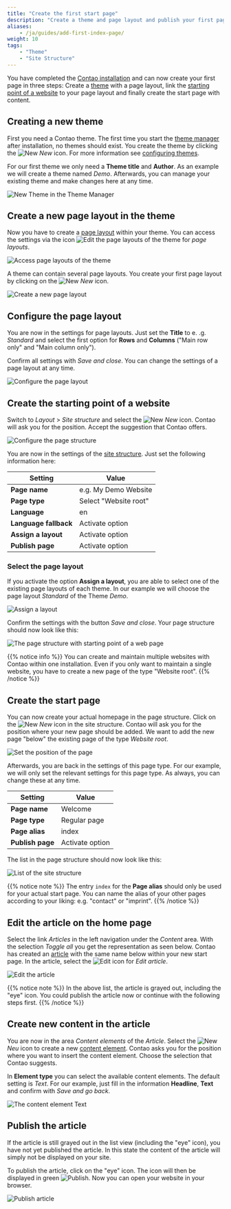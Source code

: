 ```yaml
---
title: "Create the first start page"
description: "Create a theme and page layout and publish your first page."
aliases:
    - /ja/guides/add-first-index-page/
weight: 10
tags:
    - "Theme"
    - "Site Structure"
---
```


You have completed the [Contao installation](/ja/installation/) and can now create your first page in three steps: 
Create a [theme](/ja/layout/theme-manager/) with a page layout, link the 
[starting point of a website](/ja/layout/site-structure/pages-as-central-elements/#page-types) to your page 
layout and finally create the start page with content.


## Creating a new theme

First you need a Contao theme. The first time you start the [theme manager](/ja/layout/theme-manager/) 
after installation, no themes should exist. You create the theme by clicking the ![New](/ja/icons/new.svg?classes=icon) 
*New* icon. For more information see [configuring themes](/ja/layout/theme-manager/manage-themes/).

For our first theme we only need a **Theme title** and **Author**. 
As an example we will create a theme named *Demo*. Afterwards, you can manage your existing theme 
and make changes here at any time.

![New Theme in the Theme Manager](/ja/guides/images/en/first-page/new-theme.png?classes=shadow)


## Create a new page layout in the theme

Now you have to create a [page layout](/ja/layout/theme-manager/manage-page-layouts/) within your theme. 
You can access the settings via the icon ![Edit the page layouts of the theme](/ja/icons/layout.svg?classes=icon) 
for *page layouts*.

![Access page layouts of the theme](/ja/guides/images/en/first-page/page-layout.png?classes=shadow)

A theme can contain several page layouts. You create your first page layout 
by clicking on the ![New](/ja/icons/new.svg?classes=icon) *New* icon.

![Create a new page layout](/ja/guides/images/en/first-page/new-page-layout.png?classes=shadow)


## Configure the page layout

You are now in the settings for page layouts. Just set the **Title** to e. .g. _Standard_ and select the first option 
for **Rows** and **Columns** ("Main row only" and "Main column only").

Confirm all settings with _Save and close_. You can change the settings of a page layout at any time.

![Configure the page layout](/ja/guides/images/en/first-page/configure-page-layout.png?classes=shadow)


## Create the starting point of a website

Switch to _Layout_ > _Site structure_ and select the ![New](/ja/icons/new.svg?classes=icon) _New_ icon.
Contao will ask you for the position. Accept the suggestion that Contao offers.

![Configure the page structure](/ja/guides/images/en/first-page/new-website-root.png?classes=shadow)

You are now in the settings of the [site structure](/ja/layout/site-structure/). Just set the following information here:

| Setting | Value |
| ------- | ----- |
| **Page name** | e.g. My Demo Website |
| **Page type** | Select "Website root" |
| **Language** | en |
| **Language fallback** | Activate option |
| **Assign a layout** | Activate option |
| **Publish page** | Activate option |


### Select the page layout

If you activate the option **Assign a layout**, you are able to select one of the existing page layouts of each theme. 
In our example we will choose the page layout _Standard_ of the Theme _Demo_.

![Assign a layout](/ja/guides/images/en/first-page/select-page-layout.png?classes=shadow)

Confirm the settings with the button _Save and close_. Your page structure should now look like this:

![The page structure with starting point of a web page](/ja/guides/images/en/first-page/list-site-structur.png?classes=shadow)

{{% notice info %}}
You can create and maintain multiple websites with Contao within one installation. 
Even if you only want to maintain a single website, you have to create a new page of the type "Website root".
{{% /notice %}}


## Create the start page

You can now create your actual homepage in the page structure. Click on the ![New](/ja/icons/new.svg?classes=icon) 
_New_ icon in the site structure. Contao will ask you for the position where your new page should be added. 
We want to add the new page "below" the existing page of the type _Website root_.

![Set the position of the page](/ja/guides/images/en/first-page/position-page.png?classes=shadow)

Afterwards, you are back in the settings of this page type. For our example, 
we will only set the relevant settings for this page type. As always, you can change these at any time.

| Setting | Value |
| ------- | ----- |
| **Page name** | Welcome |
| **Page type** | Regular page |
| **Page alias** | index |
| **Publish page** | Activate option |

The list in the page structure should now look like this:

![List of the site structure](/ja/guides/images/en/first-page/list-site-structure-with-home-page.png?classes=shadow)

{{% notice note %}}
The entry `index` for the **Page alias** should only be used for your actual start page. 
You can name the alias of your other pages according to your liking: e.g. "contact" or "imprint".
{{% /notice %}}


## Edit the article on the home page

Select the link _Articles_ in the left navigation under the _Content_ area. With the selection _Toggle all_ you get 
the representation as seen below. Contao has created an [article](/ja/article-management/articles/) with the same name below 
within your new start page. In the article, select the ![Edit](/ja/icons/edit.svg?classes=icon) icon for _Edit article_.

![Edit the article](/ja/guides/images/en/first-page/edit-article.png?classes=shadow)

{{% notice note %}}
In the above list, the article is grayed out, including the "eye" icon. You could publish the article now 
or continue with the following steps first. 
{{% /notice %}}


## Create new content in the article

You are now in the area _Content elements_ of the _Article_. Select the ![New](/ja/icons/new.svg?classes=icon) 
_Neu_ icon to create a new [content element](/ja/article-management/content-elements/). Contao asks you for the position where 
you want to insert the content element. Choose the selection that Contao suggests.

In **Element type** you can select the available content elements. The default setting is _Text_. 
For our example, just fill in the information **Headline**, **Text** and confirm with _Save and go back_.

![The content element Text](/ja/guides/images/en/first-page/content-type-text.png?classes=shadow)


## Publish the article

If the article is still grayed out in the list view (including the "eye" icon), 
you have not yet published the article. In this state the content of the article will simply not be displayed on your site.

To publish the article, click on the "eye" icon. The icon will then be displayed in green ![Publish](/ja/icons/published.svg?classes=icon). 
Now you can open your website in your browser.

![Publish article](/ja/guides/images/en/first-page/publish-article.png?classes=shadow)
